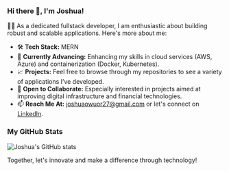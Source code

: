 ### Hi there 👋, I'm Joshua!

👨‍💻 As a dedicated fullstack developer, I am enthusiastic about building robust and scalable applications. Here's more about me:

- 🛠️ **Tech Stack:** MERN
- 🌱 **Currently Advancing:** Enhancing my skills in cloud services (AWS, Azure) and containerization (Docker, Kubernetes).
- 📈 **Projects:** Feel free to browse through my repositories to see a variety of applications I’ve developed.
- 🤝 **Open to Collaborate:** Especially interested in projects aimed at improving digital infrastructure and financial technologies.
- 📫 **Reach Me At:** [joshuaowuor27@gmail.com](mailto:joshuaowuor27@gmail.com) or let's connect on [LinkedIn](https://www.linkedin.com/in/joshua-ouma-bb284211a/).

### My GitHub Stats
![Joshua's GitHub stats](https://github-readme-stats.vercel.app/api?username=joshua360&show_icons=true&theme=calm)

Together, let's innovate and make a difference through technology!





